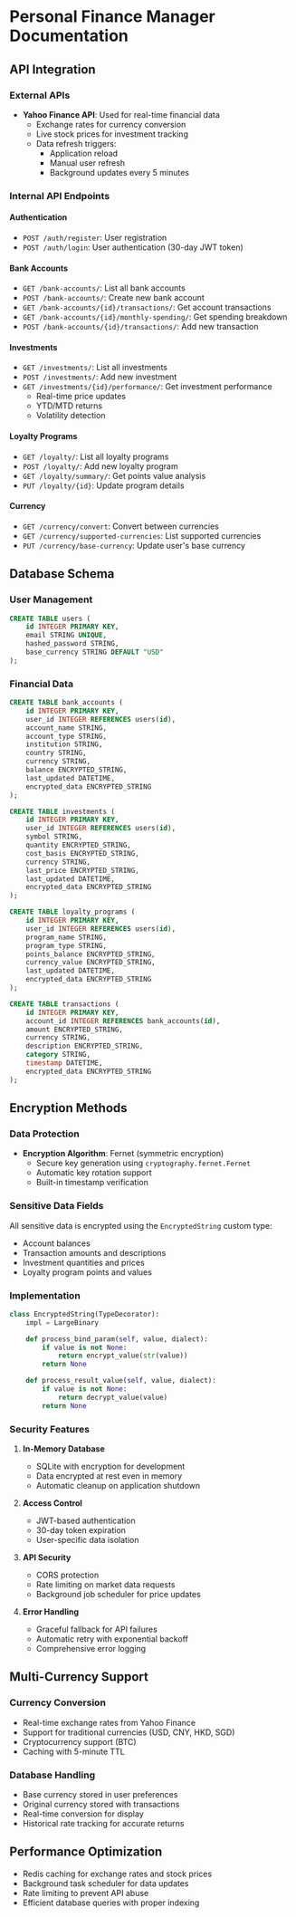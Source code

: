 # Personal Finance Manager Documentation

## API Integration

### External APIs
- **Yahoo Finance API**: Used for real-time financial data
  - Exchange rates for currency conversion
  - Live stock prices for investment tracking
  - Data refresh triggers:
    - Application reload
    - Manual user refresh
    - Background updates every 5 minutes

### Internal API Endpoints

#### Authentication
- `POST /auth/register`: User registration
- `POST /auth/login`: User authentication (30-day JWT token)

#### Bank Accounts
- `GET /bank-accounts/`: List all bank accounts
- `POST /bank-accounts/`: Create new bank account
- `GET /bank-accounts/{id}/transactions/`: Get account transactions
- `GET /bank-accounts/{id}/monthly-spending/`: Get spending breakdown
- `POST /bank-accounts/{id}/transactions/`: Add new transaction

#### Investments
- `GET /investments/`: List all investments
- `POST /investments/`: Add new investment
- `GET /investments/{id}/performance/`: Get investment performance
  - Real-time price updates
  - YTD/MTD returns
  - Volatility detection

#### Loyalty Programs
- `GET /loyalty/`: List all loyalty programs
- `POST /loyalty/`: Add new loyalty program
- `GET /loyalty/summary/`: Get points value analysis
- `PUT /loyalty/{id}`: Update program details

#### Currency
- `GET /currency/convert`: Convert between currencies
- `GET /currency/supported-currencies`: List supported currencies
- `PUT /currency/base-currency`: Update user's base currency

## Database Schema

### User Management
```sql
CREATE TABLE users (
    id INTEGER PRIMARY KEY,
    email STRING UNIQUE,
    hashed_password STRING,
    base_currency STRING DEFAULT "USD"
);
```

### Financial Data
```sql
CREATE TABLE bank_accounts (
    id INTEGER PRIMARY KEY,
    user_id INTEGER REFERENCES users(id),
    account_name STRING,
    account_type STRING,
    institution STRING,
    country STRING,
    currency STRING,
    balance ENCRYPTED_STRING,
    last_updated DATETIME,
    encrypted_data ENCRYPTED_STRING
);

CREATE TABLE investments (
    id INTEGER PRIMARY KEY,
    user_id INTEGER REFERENCES users(id),
    symbol STRING,
    quantity ENCRYPTED_STRING,
    cost_basis ENCRYPTED_STRING,
    currency STRING,
    last_price ENCRYPTED_STRING,
    last_updated DATETIME,
    encrypted_data ENCRYPTED_STRING
);

CREATE TABLE loyalty_programs (
    id INTEGER PRIMARY KEY,
    user_id INTEGER REFERENCES users(id),
    program_name STRING,
    program_type STRING,
    points_balance ENCRYPTED_STRING,
    currency_value ENCRYPTED_STRING,
    last_updated DATETIME,
    encrypted_data ENCRYPTED_STRING
);

CREATE TABLE transactions (
    id INTEGER PRIMARY KEY,
    account_id INTEGER REFERENCES bank_accounts(id),
    amount ENCRYPTED_STRING,
    currency STRING,
    description ENCRYPTED_STRING,
    category STRING,
    timestamp DATETIME,
    encrypted_data ENCRYPTED_STRING
);
```

## Encryption Methods

### Data Protection
- **Encryption Algorithm**: Fernet (symmetric encryption)
  - Secure key generation using `cryptography.fernet.Fernet`
  - Automatic key rotation support
  - Built-in timestamp verification

### Sensitive Data Fields
All sensitive data is encrypted using the `EncryptedString` custom type:
- Account balances
- Transaction amounts and descriptions
- Investment quantities and prices
- Loyalty program points and values

### Implementation
```python
class EncryptedString(TypeDecorator):
    impl = LargeBinary

    def process_bind_param(self, value, dialect):
        if value is not None:
            return encrypt_value(str(value))
        return None

    def process_result_value(self, value, dialect):
        if value is not None:
            return decrypt_value(value)
        return None
```

### Security Features
1. **In-Memory Database**
   - SQLite with encryption for development
   - Data encrypted at rest even in memory
   - Automatic cleanup on application shutdown

2. **Access Control**
   - JWT-based authentication
   - 30-day token expiration
   - User-specific data isolation

3. **API Security**
   - CORS protection
   - Rate limiting on market data requests
   - Background job scheduler for price updates

4. **Error Handling**
   - Graceful fallback for API failures
   - Automatic retry with exponential backoff
   - Comprehensive error logging

## Multi-Currency Support

### Currency Conversion
- Real-time exchange rates from Yahoo Finance
- Support for traditional currencies (USD, CNY, HKD, SGD)
- Cryptocurrency support (BTC)
- Caching with 5-minute TTL

### Database Handling
- Base currency stored in user preferences
- Original currency stored with transactions
- Real-time conversion for display
- Historical rate tracking for accurate returns

## Performance Optimization
- Redis caching for exchange rates and stock prices
- Background task scheduler for data updates
- Rate limiting to prevent API abuse
- Efficient database queries with proper indexing
